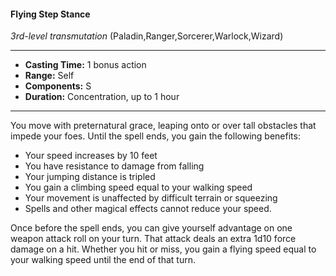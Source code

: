 #### Flying Step Stance
*3rd-level transmutation* (Paladin,Ranger,Sorcerer,Warlock,Wizard)
___
- **Casting Time:** 1 bonus action
- **Range:** Self
- **Components:** S
- **Duration:** Concentration, up to 1 hour
---
You move with preternatural grace, leaping onto or
over tall obstacles that impede your foes. Until the
spell ends, you gain the following benefits:

* Your speed increases by 10 feet
* You have resistance to damage from falling
* Your jumping distance is tripled
* You gain a climbing speed equal to your walking speed
* Your movement is unaffected by difficult terrain or squeezing
* Spells and other magical effects cannot reduce your speed.

Once before the spell ends, you can give yourself
advantage on one weapon attack roll on your turn.
That attack deals an extra 1d10 force damage on a
hit. Whether you hit or miss, you gain a flying speed
equal to your walking speed until the end of that
turn.
